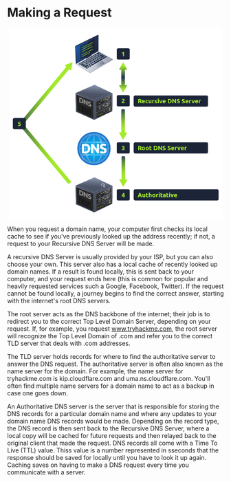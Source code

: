 # Making a Request

<img src="../../_resources/5f04259cf9bf5b57aed2c476-1724075620083.png" alt="5f04259cf9bf5b57aed2c476-1724075620083.png" width="495" height="445" style="display: block; margin: 0 auto;" class="jop-noMdConv">

When you request a domain name, your computer first checks its local cache to see if you've previously looked up the address recently; if not, a request to your Recursive DNS Server will be made.

A recursive DNS Server is usually provided by your ISP, but you can also choose your own. This server also has a local cache of recently looked up domain names. If a result is found locally, this is sent back to your computer, and your request ends here (this is common for popular and heavily requested services such a Google, Facebook, Twitter). If the request cannot be found locally, a journey begins to find the correct answer, starting with the internet's root DNS servers.

The root server acts as the DNS backbone of the internet; their job is to redirect you to the correct Top Level Domain Server, depending on your request. If, for example, you request www.tryhackme.com, the root server will recognize the Top Level Domain of .com and refer you to the correct TLD server that deals with .com addresses.

The TLD server holds records for where to find the authoritative server to answer the DNS request. The authoritative server is often also known as the name server for the domain. For example, the name server for tryhackme.com is kip.cloudflare.com and uma.ns.cloudflare.com. You'll often find multiple name servers for a domain name to act as a backup in case one goes down.

An Authoritative DNS server is the server that is responsible for storing the DNS records for a particular domain name and where any updates to your domain name DNS records would be made. Depending on the record type, the DNS record is then sent back to the Recursive DNS Server, where a local copy will be cached for future requests and then relayed back to the original client that made the request. DNS records all come with a Time To Live (TTL) value. Thiss value is a number represented in sseconds that the response should be saved for locally until you have to look it up again. Caching saves on having to make a DNS request every time you communicate with a server.